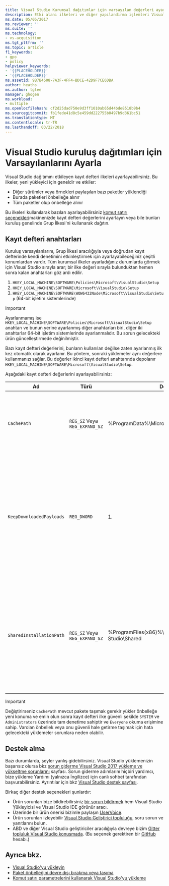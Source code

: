 ```yaml
---
title: Visual Studio Kurumsal dağıtımlar için varsayılan değerleri ayarlama | Microsoft Docs
description: Etki alanı ilkeleri ve diğer yapılandırma işlemleri Visual Studio'nun kurumsal dağıtım için.
ms.date: 05/05/2017
ms.reviewer: ''
ms.suite: ''
ms.technology:
- vs-acquisition
ms.tgt_pltfrm: ''
ms.topic: article
f1_keywords:
- gpo
- policy
helpviewer_keywords:
- '{{PLACEHOLDER}}'
- '{{PLACEHOLDER}}'
ms.assetid: 9B7B4608-7A3F-4FF4-BDCE-42D9F7CE6DBA
author: heaths
ms.author: tglee
manager: ghogen
ms.workload:
- multiple
ms.openlocfilehash: cf2d25dad750e9d3ff1010ab65d44bde8518b9b4
ms.sourcegitcommit: fb1fede41d8c5e459dd222755b0497b9d361bc51
ms.translationtype: MT
ms.contentlocale: tr-TR
ms.lasthandoff: 03/22/2018
---
```

# <a name="set-defaults-for-enterprise-deployments-of-visual-studio"></a>Visual Studio kuruluş dağıtımları için Varsayılanlarını Ayarla

Visual Studio dağıtımını etkileyen kayıt defteri ilkeleri ayarlayabilirsiniz. Bu ilkeler, yeni yükleyici için geneldir ve etkiler:

- Diğer sürümler veya örnekleri paylaşılan bazı paketler yüklendiği
- Burada paketleri önbelleğe alınır
- Tüm paketler olup önbelleğe alınır

Bu ilkeleri kullanılarak bazıları ayarlayabilirsiniz [komut satırı seçenekleri](use-command-line-parameters-to-install-visual-studio.md)makinenizde kayıt defteri değerlerini ayarlayın veya bile bunları kuruluş genelinde Grup İlkesi'ni kullanarak dağıtın.

## <a name="registry-keys"></a>Kayıt defteri anahtarları

Kuruluş varsayılanlarını, Grup İlkesi aracılığıyla veya doğrudan kayıt defterinde kendi denetimini etkinleştirmek için ayarlayabileceğiniz çeşitli konumlardan vardır. Tüm kurumsal ilkeler ayarladığınız durumlarda görmek için Visual Studio sırayla arar; bir ilke değeri sırayla bulunduktan hemen sonra kalan anahtarları göz ardı edilir.

1. `HKEY_LOCAL_MACHINE\SOFTWARE\Policies\Microsoft\VisualStudio\Setup`
2. `HKEY_LOCAL_MACHINE\SOFTWARE\Microsoft\VisualStudio\Setup`
3. `HKEY_LOCAL_MACHINE\SOFTWARE\WOW6432Node\Microsoft\VisualStudio\Setup` (64-bit işletim sistemlerinde)

> [!IMPORTANT]
> Ayarlanmamış ise `HKEY_LOCAL_MACHINE\SOFTWARE\Policies\Microsoft\VisualStudio\Setup` anahtarı ve bunun yerine ayarlanmış diğer anahtarları biri, diğer iki anahtarlar 64-bit işletim sistemlerinde ayarlanmalıdır. Bu sorun gelecekteki ürün güncelleştirmede değinilmiştir.

Bazı kayıt defteri değerlerini, bunların kullanılan değilse zaten ayarlanmış ilk kez otomatik olarak ayarlanır. Bu yöntem, sonraki yüklemeler aynı değerlere kullanmanızı sağlar. Bu değerler ikinci kayıt defteri anahtarında depolanır `HKEY_LOCAL_MACHINE\SOFTWARE\Microsoft\VisualStudio\Setup`.

Aşağıdaki kayıt defteri değerlerini ayarlayabilirsiniz:

| **Ad** | **Türü** | **Default** | **Açıklama** |
| -------- | -------- | ----------- | --------------- |
| `CachePath` | `REG_SZ` Veya `REG_EXPAND_SZ` | %ProgramData%\Microsoft\VisualStudio\Packages | Burada paket bildirimleri dizini ve isteğe bağlı, yükü depolanır. Nasıl okumak için [devre dışı bırakmak veya paket önbellek taşıma](disable-or-move-the-package-cache.md) daha fazla bilgi için. |
| `KeepDownloadedPayloads` | `REG_DWORD` | 1. | Hatta yüklendikten sonra paket yükü tutun. Değer dilediğiniz zaman değiştirebilirsiniz. İlkeyi devre dışı bırakmak, tüm önbelleğe alınan paket yükü onarmak veya değiştirmek, örneğin kaldırır. Nasıl okumak için [devre dışı bırakmak veya paket önbellek taşıma](disable-or-move-the-package-cache.md) daha fazla bilgi için. |
| `SharedInstallationPath` | `REG_SZ` Veya `REG_EXPAND_SZ` | %ProgramFiles(x86)%\Microsoft Visual Studio\Shared | Visual Studio Örnekleri sürümleri arasında paylaşılan bazı paketler yüklendiği dizin. Değeri dilediğiniz zaman değiştirebilirsiniz, ancak gelecekte yükler yalnızca etkiler. Eski konuma yüklü ürünler taşınmaz gerekir veya doğru şekilde çalışmayabilir. |

> [!IMPORTANT]
> Değiştirirseniz `CachePath` mevcut pakete taşımak gerekir yükler önbelleğe yeni konuma ve emin olun sonra kayıt defteri ilke güvenli şekilde `SYSTEM` ve `Administrators` üzerinde tam denetime sahiptir ve `Everyone` okuma erişimine sahip.
> Varolan önbellek veya onu güvenli hale getirme taşımak için hata gelecekteki yüklemeler sorunlara neden olabilir.

## <a name="get-support"></a>Destek alma
Bazı durumlarda, şeyler yanlış gidebilirsiniz. Visual Studio yüklemenizin başarısız olursa bkz [sorun giderme Visual Studio 2017 yükleme ve yükseltme sorunlarını](troubleshooting-installation-issues.md) sayfası. Sorun giderme adımlarını hiçbiri yardımcı, bize yükleme Yardımı (yalnızca İngilizce) için canlı sohbet tarafından başvurabilirsiniz. Ayrıntılar için bkz [Visual Studio destek sayfası](https://www.visualstudio.com/vs/support/#talktous).

Birkaç diğer destek seçenekleri şunlardır:
* Ürün sorunları bize bildirebilirsiniz [bir sorun bildirmek](../ide/how-to-report-a-problem-with-visual-studio-2017.md) hem Visual Studio Yükleyicisi ve Visual Studio IDE görünür aracı.
* Üzerinde bir ürün önerisi bizimle paylaşın [UserVoice](https://visualstudio.uservoice.com/forums/121579).
* Ürün sorunları izleyebilir [Visual Studio Geliştirici topluluğu](https://developercommunity.visualstudio.com/), soru sorun ve yanıtlarını bulun.
* ABD ve diğer Visual Studio geliştiriciler aracılığıyla devreye bizim [Gitter topluluk Visual Studio konuşmada](https://gitter.im/Microsoft/VisualStudio).  (Bu seçenek gerektiren bir [GitHub](https://github.com/) hesabı.)

## <a name="see-also"></a>Ayrıca bkz.

 * [Visual Studio'yu yükleyin](install-visual-studio.md)
 * [Paket önbelleğini devre dışı bırakma veya taşıma](disable-or-move-the-package-cache.md)
 * [Komut satırı parametrelerini kullanarak Visual Studio'yu yükleme](use-command-line-parameters-to-install-visual-studio.md)
